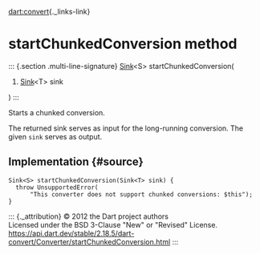 [dart:convert](../../dart-convert/dart-convert-library){._links-link}

startChunkedConversion method
=============================

::: {.section .multi-line-signature}
[Sink](../../dart-core/sink-class)\<S\> startChunkedConversion(

1.  [Sink](../../dart-core/sink-class)\<T\> sink

)
:::

Starts a chunked conversion.

The returned sink serves as input for the long-running conversion. The
given `sink` serves as output.

Implementation {#source}
--------------

``` {.language-dart data-language="dart"}
Sink<S> startChunkedConversion(Sink<T> sink) {
  throw UnsupportedError(
      "This converter does not support chunked conversions: $this");
}
```

::: {._attribution}
© 2012 the Dart project authors\
Licensed under the BSD 3-Clause \"New\" or \"Revised\" License.\
<https://api.dart.dev/stable/2.18.5/dart-convert/Converter/startChunkedConversion.html>
:::
